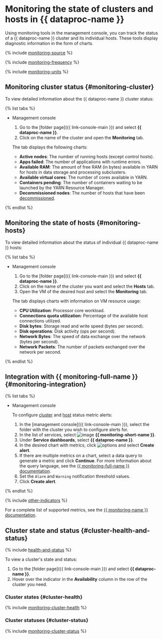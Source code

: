 # Monitoring the state of clusters and hosts in {{ dataproc-name }}

Using monitoring tools in the management console, you can track the status of a {{ dataproc-name }} cluster and its individual hosts. These tools display diagnostic information in the form of charts.

{% include [monitoring-source](../../_includes/mdb/monitoring-provides.md) %}

{% include [monitoring-frequency](../../_includes/mdb/monitoring-freq.md) %}

{% include [monitoring-units](../../_includes/mdb/note-monitoring-auto-units.md) %}

## Monitoring cluster status {#monitoring-cluster}

To view detailed information about the {{ dataproc-name }} cluster status:

{% list tabs %}

- Management console

   1. Go to the [folder page]({{ link-console-main }}) and select **{{ dataproc-name }}**.
   1. Click on the name of the cluster and open the **Monitoring** tab.

   The tab displays the following charts:

   * **Active nodes**: The number of running hosts (except control hosts).
   * **Apps failed**: The number of applications with runtime errors.
   * **Available RAM**: The amount of free RAM (in bytes) available in YARN for hosts in data storage and processing subclusters.
   * **Available virtual cores**: The number of cores available in YARN.
   * **Containers pending**: The number of containers waiting to be launched by the YARN Resource Manager.
   * **Decommissioned nodes**: The number of hosts that have been [decommissioned](../concepts/decommission.md).

{% endlist %}

## Monitoring the state of hosts {#monitoring-hosts}

To view detailed information about the status of individual {{ dataproc-name }} hosts:

{% list tabs %}

- Management console

   1. Go to the [folder page]({{ link-console-main }}) and select **{{ dataproc-name }}**.
   1. Click on the name of the cluster you want and select the **Hosts** tab.
   1. Open the VM of the desired host and select the **Monitoring** tab.

   The tab displays charts with information on VM resource usage:

   * **CPU Utilization**: Processor core workload.
   * **Connections quota utilization**: Percentage of the available host connections utilized.
   * **Disk bytes**: Storage read and write speed (bytes per second).
   * **Disk operations**: Disk activity (ops per second).
   * **Network Bytes**: The speed of data exchange over the network (bytes per second).
   * **Network Packets**: The number of packets exchanged over the network per second.

{% endlist %}


## Integration with {{ monitoring-full-name }} {#monitoring-integration}

{% list tabs %}

- Management console

   To configure [cluster](#monitoring-cluster) and [host](#monitoring-hosts) status metric alerts:

   1. In the [management console]({{ link-console-main }}), select the folder with the cluster you wish to configure alerts for.
   1. In the list of services, select ![image](../../_assets/monitoring.svg) **{{ monitoring-short-name }}**.
   1. Under **Service dashboards**, select **{{ dataproc-name }}**.
   1. In the desired chart with metrics, click ![options](../../_assets/horizontal-ellipsis.svg) and select **Create alert**.
   1. If there are multiple metrics on a chart, select a data query to generate a metric and click **Continue**. For more information about the query language, see the [{{ monitoring-full-name }} documentation](../../monitoring/concepts/querying.md).
   1. Set the `Alarm` and `Warning` notification threshold values.
   1. Click **Create alert**.

{% endlist %}

{% include [other-indicators](../../_includes/mdb/other-indicators.md) %}

For a complete list of supported metrics, see the [{{ monitoring-name }} documentation](../../monitoring/metrics-ref/index.md#data-proc).


## Cluster state and status {#cluster-health-and-status}

{% include [health-and-status](../../_includes/mdb/monitoring-cluster-health-and-status.md) %}

To view a cluster's state and status:

1. Go to the [folder page]({{ link-console-main }}) and select **{{ dataproc-name }}**.
1. Hover over the indicator in the **Availability** column in the row of the cluster you need.

### Cluster states {#cluster-health}

{% include [monitoring-cluster-health](../../_includes/mdb/monitoring-cluster-health.md) %}

### Cluster statuses {#cluster-status}

{% include [monitoring-cluster-status](../../_includes/mdb/monitoring-cluster-status.md) %}
